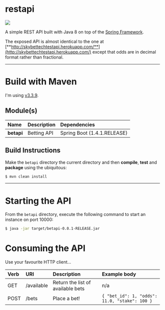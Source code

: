 # restapi
![](https://img.shields.io/badge/release-0.0.1--RELEASE-green.svg)

A simple REST API built with Java 8 on top of the [Spring Framework](https://spring.io/).

The exposed API is almost identical to the one at [**http://skybettechtestapi.herokuapp.com/**](http://skybettechtestapi.herokuapp.com/) except that odds are in decimal format rather than fractional.

- - -
# Build with Maven

I'm using [v3.3.9](https://maven.apache.org/download.cgi).

## Module(s)

| Name       | Description | Dependencies                |
|:---------- |:------------|:----------------------------|
| **betapi** | Betting API | Spring Boot (1.4.1.RELEASE) |

## Build Instructions

Make the ```betapi``` directory the current directory and then **compile**, **test** and **package** using the ubiquitous:

```bash
$ mvn clean install
```

- - -
# Starting the API

From the ```betapi``` directory, execute the following command to start an instance on port 10000:

```bash
$ java -jar target/betapi-0.0.1-RELEASE.jar
```

# Consuming the API

Use your favourite HTTP client...

| Verb | URI        | Description                       | Example body |
|:-----|:-----------|:----------------------------------|:----------------------------------------------|
| GET  | /available | Return the list of available bets | n/a                                           |
| POST | /bets      | Place a bet!                      | `{ "bet_id": 1, "odds": 11.0, "stake": 100 }` |
